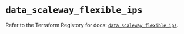 # `data_scaleway_flexible_ips`

Refer to the Terraform Registory for docs: [`data_scaleway_flexible_ips`](https://registry.terraform.io/providers/scaleway/scaleway/2.28.0/docs/data-sources/flexible_ips).

